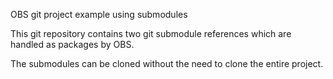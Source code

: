 OBS git project example using submodules

This git repository contains two git submodule references which are handled as packages by OBS.

The submodules can be cloned without the need to clone the entire project.

